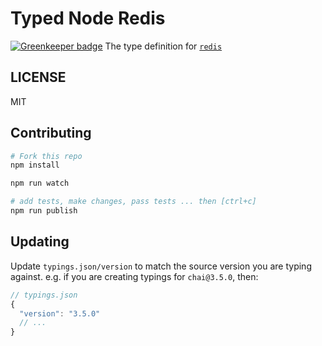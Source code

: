 # Typed Node Redis

[![Greenkeeper badge](https://badges.greenkeeper.io/blakeembrey/typed-redis.svg)](https://greenkeeper.io/)
The type definition for [`redis`](https://github.com/NodeRedis/node_redis)

## LICENSE
MIT

## Contributing

```sh
# Fork this repo
npm install

npm run watch

# add tests, make changes, pass tests ... then [ctrl+c]
npm run publish
```

## Updating
Update `typings.json/version` to match the source version you are typing against.
e.g. if you are creating typings for `chai@3.5.0`, then:
```js
// typings.json
{
  "version": "3.5.0"
  // ...
}
```
